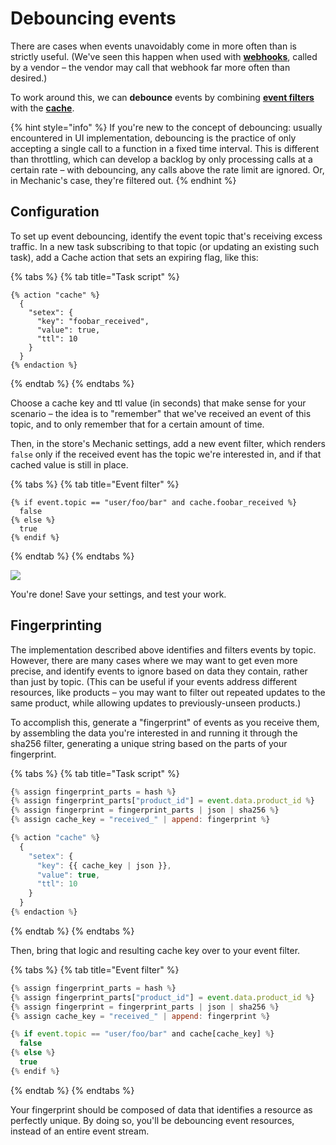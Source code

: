 # Debouncing events

There are cases when events unavoidably come in more often than is strictly useful. \(We've seen this happen when used with [**webhooks**](../platform/webhooks.md), called by a vendor – the vendor may call that webhook far more often than desired.\)

To work around this, we can **debounce** events by combining [**event filters**](../platform/event-filters.md) with the [**cache**](../platform/mechanic-cache/).

{% hint style="info" %}
If you're new to the concept of debouncing: usually encountered in UI implementation, debouncing is the practice of only accepting a single call to a function in a fixed time interval. This is different than throttling, which can develop a backlog by only processing calls at a certain rate – with debouncing, any calls above the rate limit are ignored. Or, in Mechanic's case, they're filtered out.
{% endhint %}

## Configuration

To set up event debouncing, identify the event topic that's receiving excess traffic. In a new task subscribing to that topic \(or updating an existing such task\), add a Cache action that sets an expiring flag, like this:

{% tabs %}
{% tab title="Task script" %}
```text
{% action "cache" %}
  {
    "setex": {
      "key": "foobar_received",
      "value": true,
      "ttl": 10
    }
  }
{% endaction %}
```
{% endtab %}
{% endtabs %}

Choose a cache key and ttl value \(in seconds\) that make sense for your scenario – the idea is to "remember" that we've received an event of this topic, and to only remember that for a certain amount of time.

Then, in the store's Mechanic settings, add a new event filter, which renders `false` only if the received event has the topic we're interested in, and if that cached value is still in place.

{% tabs %}
{% tab title="Event filter" %}
```text
{% if event.topic == "user/foo/bar" and cache.foobar_received %}
  false
{% else %}
  true
{% endif %}
```
{% endtab %}
{% endtabs %}

![](https://d33v4339jhl8k0.cloudfront.net/docs/assets/5ddd799f2c7d3a7e9ae472fc/images/5fc7e48bd580ce55a38b3a41/file-ZywLatxT1R.png)

You're done! Save your settings, and test your work.

## Fingerprinting

The implementation described above identifies and filters events by topic. However, there are many cases where we may want to get even more precise, and identify events to ignore based on data they contain, rather than just by topic. \(This can be useful if your events address different resources, like products – you may want to filter out repeated updates to the same product, while allowing updates to previously-unseen products.\)

To accomplish this, generate a "fingerprint" of events as you receive them, by assembling the data you're interested in and running it through the sha256 filter, generating a unique string based on the parts of your fingerprint.

{% tabs %}
{% tab title="Task script" %}
```javascript
{% assign fingerprint_parts = hash %}
{% assign fingerprint_parts["product_id"] = event.data.product_id %}
{% assign fingerprint = fingerprint_parts | json | sha256 %}
{% assign cache_key = "received_" | append: fingerprint %}

{% action "cache" %}
  {
    "setex": {
      "key": {{ cache_key | json }},
      "value": true,
      "ttl": 10
    }
  }
{% endaction %}
```
{% endtab %}
{% endtabs %}

Then, bring that logic and resulting cache key over to your event filter.

{% tabs %}
{% tab title="Event filter" %}
```javascript
{% assign fingerprint_parts = hash %}
{% assign fingerprint_parts["product_id"] = event.data.product_id %}
{% assign fingerprint = fingerprint_parts | json | sha256 %}
{% assign cache_key = "received_" | append: fingerprint %}

{% if event.topic == "user/foo/bar" and cache[cache_key] %}
  false
{% else %}
  true
{% endif %}
```
{% endtab %}
{% endtabs %}

Your fingerprint should be composed of data that identifies a resource as perfectly unique. By doing so, you'll be debouncing event resources, instead of an entire event stream.

